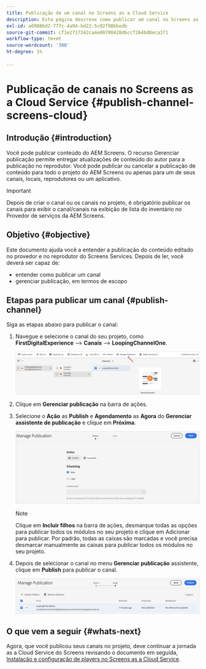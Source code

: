 ```yaml
---
title: Publicação de um canal no Screens as a Cloud Service
description: Esta página descreve como publicar um canal no Screens as a Cloud Service.
exl-id: a69086d2-777c-4a94-bd22-5c02f98bbedb
source-git-commit: cf1e2717342ca4e00780428d6ccf264bd8eca371
workflow-type: tm+mt
source-wordcount: '308'
ht-degree: 1%

---
```


# Publicação de canais no Screens as a Cloud Service {#publish-channel-screens-cloud}

## Introdução {#introduction}

Você pode publicar conteúdo do AEM Screens. O recurso Gerenciar publicação permite entregar atualizações de conteúdo do autor para a publicação no reprodutor. Você pode publicar ou cancelar a publicação de conteúdo para todo o projeto do AEM Screens ou apenas para um de seus canais, locais, reprodutores ou um aplicativo.

>[!IMPORTANT]
>Depois de criar o canal ou os canais no projeto, é obrigatório publicar os canais para exibir o canal/canais na exibição de lista do inventário no Provedor de serviços da AEM Screens.

## Objetivo {#objective}

Este documento ajuda você a entender a publicação do conteúdo editado no provedor e no reprodutor do Screens Services. Depois de ler, você deverá ser capaz de:

* entender como publicar um canal
* gerenciar publicação, em termos de escopo

## Etapas para publicar um canal {#publish-channel}

Siga as etapas abaixo para publicar o canal:

1. Navegue e selecione o canal do seu projeto, como **FirstDigitalExperience** —> **Canais** —> **LoopingChannelOne**.

   ![Selecionar canal](/help/screens-cloud/assets/create-content/managepub-1.png)

1. Clique em **Gerenciar publicação** na barra de ações.

1. Selecione o **Ação** as **Publish** e **Agendamento** as **Agora** do **Gerenciar assistente de publicação** e clique em **Próxima**.

   ![Selecionar ação de publicação](/help/screens-cloud/assets/create-content/managepub-2.png)

   >[!NOTE]
   >Clique em **Incluir filhos** na barra de ações, desmarque todas as opções para publicar todos os módulos no seu projeto e clique em Adicionar para publicar. Por padrão, todas as caixas são marcadas e você precisa desmarcar manualmente as caixas para publicar todos os módulos no seu projeto.

1. Depois de selecionar o canal no menu **Gerenciar publicação** assistente, clique em **Publish** para publicar o canal.

   ![Publicar o canal](/help/screens-cloud/assets/create-content/managepub-3.png)


## O que vem a seguir {#whats-next}

Agora, que você publicou seus canais no projeto, deve continuar a jornada as a Cloud Service do Screens revisando o documento em seguida, [Instalação e configuração de players no Screens as a Cloud Service](/help/screens-cloud/managing-players-registration/installing-screens-cloud-player.md).
